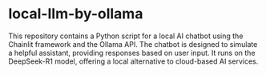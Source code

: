 # local-llm-by-ollama
 This repository contains a Python script for a local AI chatbot using the Chainlit framework and the Ollama API. The chatbot is designed to simulate a helpful assistant, providing responses based on user input. It runs on the DeepSeek-R1 model, offering a local alternative to cloud-based AI services.
